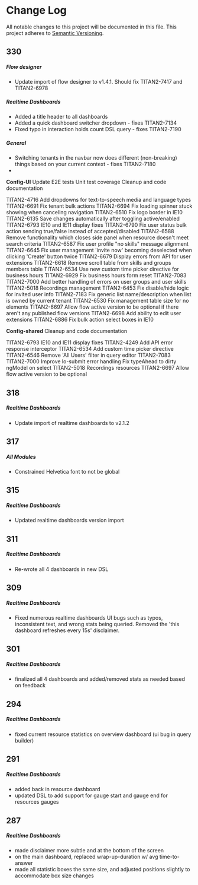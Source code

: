 # Change Log
All notable changes to this project will be documented in this file.
This project adheres to [Semantic Versioning](http://semver.org/).

## 330
##### Flow designer
- Update import of flow designer to v1.4.1. Should fix TITAN2-7417 and TITAN2-6978
##### Realtime Dashboards
- Added a title header to all dashboards
- Added a quick dashboard switcher dropdown - fixes TITAN2-7134
- Fixed typo in interaction holds count DSL query - fixes TITAN2-7190
##### General
- Switching tenants in the navbar now does different (non-breaking) things based on your current context - fixes TITAN2-7180
- 

**Config-UI**
Update E2E tests
Unit test coverage
Cleanup and code documentation

TITAN2-4716 Add dropdowns for text-to-speech media and language types
TITAN2-6691 Fix tenant bulk actions
TITAN2-6694 Fix loading spinner stuck showing when cancellng navigation
TITAN2-6510 Fix logo border in IE10
TITAN2-6135 Save changes automatically after toggling active/enabled
TITAN2-6793 IE10 and IE11 display fixes
TITAN2-6790 Fix user status bulk action sending true/false instead of accepted/disabled
TITAN2-6588 Remove functionality which closes side panel when resource doesn't meet search criteria
TITAN2-6587 Fix user profile "no skills" message alignment
TITAN2-6645 Fix user management 'invite now' becoming deselected when clicking 'Create' button twice
TITAN2-6679 Display errors from API for user extensions
TITAN2-6618 Remove scroll table from skills and groups members table
TITAN2-6534 Use new custom time picker directive for business hours
TITAN2-6929 Fix business hours form reset
TITAN2-7083 TITAN2-7000 Add better handling of errors on user groups and user skills
TITAN2-5018 Recordings management
TITAN2-6453 Fix disable/hide logic for invited user info
TITAN2-7183 Fix generic list name/description when list is owned by current tenant
TITAN2-6530 Fix management table size for no elements
TITAN2-6697 Allow flow active version to be optional if there aren't any published flow versions
TITAN2-6698 Add ability to edit user extensions
TITAN2-6886 Fix bulk action select boxes in IE10

**Config-shared**
Cleanup and code documentation

TITAN2-6793 IE10 and IE11 display fixes
TITAN2-4249 Add API error response interceptor
TITAN2-6534 Add custom time picker directive
TITAN2-6546 Remove 'All Users' filter in query editor
TITAN2-7083 TITAN2-7000 Improve lo-submit error handling
Fix typeAhead to dirty ngModel on select
TITAN2-5018 Recordings resources
TITAN2-6697 Allow flow active version to be optional


## 318
##### Realtime Dashboards
- Update import of realtime dashboards to v2.1.2

## 317
##### All Modules
- Constrained Helvetica font to not be global

## 315
##### Realtime Dashboards
- Updated realtime dashboards version import

## 311
##### Realtime Dashboards
- Re-wrote all 4 dashboards in new DSL

## 309
##### Realtime Dashboards
- Fixed numerous realtime dashboards UI bugs such as typos, inconsistent text, and wrong stats being queried. Removed the 'this dashboard refreshes every 15s' disclaimer.

## 301
##### Realtime Dashboards
- finalized all 4 dashboards and added/removed stats as needed based on feedback

## 294
##### Realtime Dashboards
- fixed current resource statistics on overview dashboard (ui bug in query builder)

## 291
##### Realtime Dashboards
- added back in resource dashboard
- updated DSL to add support for gauge start and gauge end for resources gauges

## 287
##### Realtime Dashboards
- made disclaimer more subtle and at the bottom of the screen
- on the main dashboard, replaced wrap-up-duration w/ avg time-to-answer
- made all statistic boxes the same size, and adjusted positions slightly to accommodate box size changes
